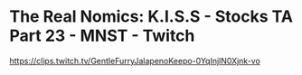 # The Real Nomics: K.I.S.S - Stocks TA Part 23 - MNST - Twitch
https://clips.twitch.tv/GentleFurryJalapenoKeepo-0YqInjlN0Xjnk-vo
